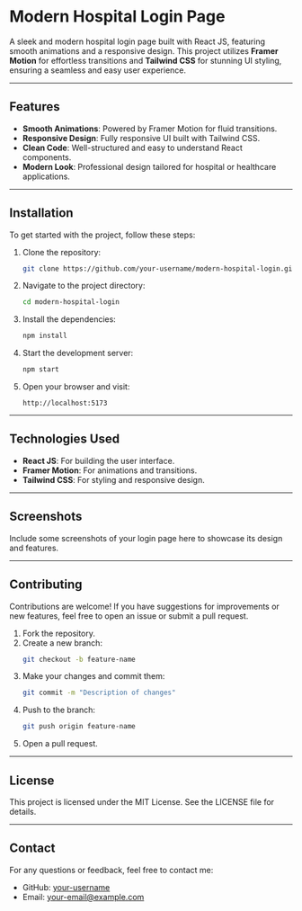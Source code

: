 # Modern Hospital Login Page

A sleek and modern hospital login page built with React JS, featuring smooth animations and a responsive design. This project utilizes **Framer Motion** for effortless transitions and **Tailwind CSS** for stunning UI styling, ensuring a seamless and easy user experience.

---

## Features

- **Smooth Animations**: Powered by Framer Motion for fluid transitions.
- **Responsive Design**: Fully responsive UI built with Tailwind CSS.
- **Clean Code**: Well-structured and easy to understand React components.
- **Modern Look**: Professional design tailored for hospital or healthcare applications.

---

## Installation

To get started with the project, follow these steps:

1. Clone the repository:
   ```bash
   git clone https://github.com/your-username/modern-hospital-login.git
   ```

2. Navigate to the project directory:
   ```bash
   cd modern-hospital-login
   ```

3. Install the dependencies:
   ```bash
   npm install
   ```

4. Start the development server:
   ```bash
   npm start
   ```

5. Open your browser and visit:
   ```
   http://localhost:5173
   ```

---

## Technologies Used

- **React JS**: For building the user interface.
- **Framer Motion**: For animations and transitions.
- **Tailwind CSS**: For styling and responsive design.

---

## Screenshots

Include some screenshots of your login page here to showcase its design and features.

---

## Contributing

Contributions are welcome! If you have suggestions for improvements or new features, feel free to open an issue or submit a pull request.

1. Fork the repository.
2. Create a new branch:
   ```bash
   git checkout -b feature-name
   ```
3. Make your changes and commit them:
   ```bash
   git commit -m "Description of changes"
   ```
4. Push to the branch:
   ```bash
   git push origin feature-name
   ```
5. Open a pull request.

---

## License

This project is licensed under the MIT License. See the LICENSE file for details.

---

## Contact

For any questions or feedback, feel free to contact me:

- GitHub: [your-username](https://github.com/your-username)
- Email: [your-email@example.com](mailto:your-email@example.com)

